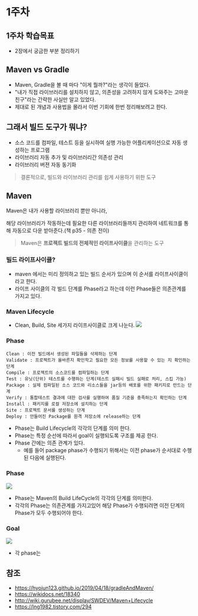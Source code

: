 # 1주차

## 1주차 학습목표
* 2장에서 궁금한 부분 정리하기

## Maven vs Gradle
* Maven, Gradle을 볼 때 마다 "이게 뭘까?"라는 생각이 들었다.
* "내가 직접 라이브러리를 설치하지 않고, 의존성을 고려하지 않게 도와주는 고마운 친구"라는 간략한 사실만 알고 있었다.
* 제대로 된 개념과 사용법을 몰라서 이번 기회에 한번 정리해보려고 한다.

## 그래서 빌드 도구가 뭐냐?
* 소스 코드를 컴파일, 테스트 등을 실시하여 실행 가능한 어플리케이션으로 자동 생성하는 프로그램
* 라이브러리 자동 추가 및 라이브러리간 의존성 관리
* 라이브러리 버젼 자동 동기화

> 결론적으로, 빌드와 라이브러리 관리를 쉽게 사용하기 위한 도구

## Maven
Maven은 내가 사용할 라이브러리 뿐만 아니라,

해당 라이브러리가 작동하는데 필요한 다른 라이브러리들까지 관리하여 네트워크를 통해 자동으로 다운 받아준다.(책 p35 - 의존 전이)

> Maven은 **프로젝트 빌드의 전체적인 라이프사이클**을 관리하는 도구

### 빌드 라이프사이클?
* maven 에서는 미리 정의하고 있는 빌드 순서가 있으며 이 순서를 라이프사이클이라고 한다.
* 라이프 사이클의 각 빌드 단계를 Phase라고 하는데 이런 Phase들은 의존관계를 가지고 있다.

### Maven Lifecycle
* Clean, Build, Site 세가지 라이프사이클로 크게 나눈다.
![](http://wiki.gurubee.net/download/attachments/2457635/6_MavenLifecycle.png)

### Phase
```
Clean : 이전 빌드에서 생성된 파일들을 삭제하는 단계
Validate : 프로젝트가 올바른지 확인학고 필요한 모든 정보를 사용할 수 있는 지 확인하는 단계
Compile : 프로젝트의 소스코드를 컴파일하는 단계
Test : 유닛(단위) 테스트를 수행하는 단계(테스트 실패시 빌드 실패로 처리, 스킵 가능)
Package : 실제 컴파일된 소스 코드와 리소스들을 jar등의 배포를 위한 패키지로 만드는 단계
Verify : 통합테스트 결과에 대한 검사를 실행하여 품질 기준을 충족하는지 확인하는 단계
Install : 패키지를 로컬 저장소에 설치하는 단계
Site : 프로젝트 문서를 생성하는 단계
Deploy : 만들어진 Package를 원격 저장소에 release하는 단계
```
* Phase는 Build Lifecycle의 각각의 단계를 의미 한다.
* Phase는 특정 순선에 따라서 goal이 실행되도록 구조를 제공 한다.
* Phase 간에는 의존 관계가 있다.
  * 예를 들어 package phase가 수행되기 위해서는 이전 phase가 순서대로 수행된 다음에 실행된다.

### Phase
![](http://wiki.gurubee.net/download/attachments/2457635/6_maven_phase.png)
* Phase는 Maven의 Build LifeCycle의 각각의 단계를 의미한다.
* 각각의 Phase는 의존관계를 가지고있어 해당 Phase가 수행되려면 이전 단계의 Phase가 모두 수행되어야 한다.

### Goal
![](https://t1.daumcdn.net/cfile/tistory/9949AF3359E4167315?download)
* 각 phase는 


## 참조
* https://hyojun123.github.io/2019/04/18/gradleAndMaven/
* https://wikidocs.net/18340
* http://wiki.gurubee.net/display/SWDEV/Maven+Lifecycle
* https://lng1982.tistory.com/294
